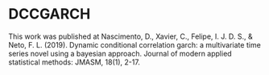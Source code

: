 # DCCGARCH

This work was published at Nascimento, D., Xavier, C., Felipe, I. J. D. S., & Neto, F. L. (2019). Dynamic conditional correlation garch: a multivariate time series novel using a bayesian approach. Journal of modern applied statistical methods: JMASM, 18(1), 2-17.
